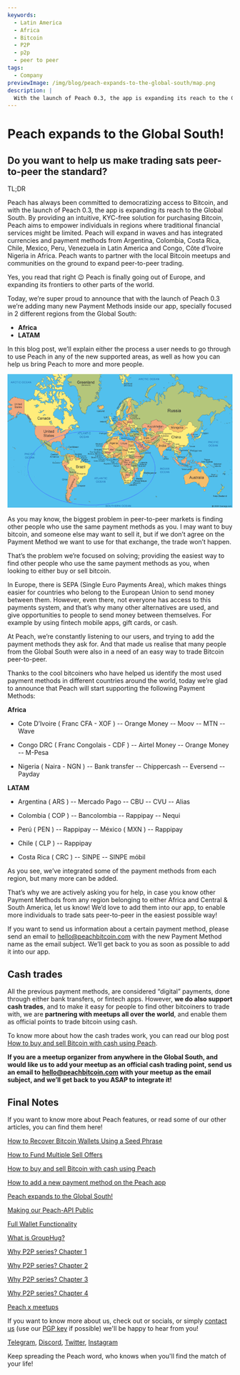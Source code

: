 ```yaml
---
keywords:
  - Latin America
  - Africa
  - Bitcoin
  - P2P
  - p2p
  - peer to peer
tags:
  - Company
previewImage: /img/blog/peach-expands-to-the-global-south/map.png
description: |
  With the launch of Peach 0.3, the app is expanding its reach to the Global South
---
```


# Peach expands to the Global South!

## Do you want to help us make trading sats peer-to-peer the standard?

TL;DR

Peach has always been committed to democratizing access to Bitcoin, and with the launch of Peach 0.3, the app is expanding its reach to the Global South. By providing an intuitive, KYC-free solution for purchasing Bitcoin, Peach aims to empower individuals in regions where traditional financial services might be limited. Peach will expand in waves and has integrated currencies and payment methods from Argentina, Colombia, Costa Rica, Chile, Mexico, Peru, Venezuela in Latin America and Congo, Côte d’Ivoire Nigeria in Africa. Peach wants to partner with the local Bitcoin meetups and communities on the ground to expand peer-to-peer trading.

Yes, you read that right 😉 Peach is finally going out of Europe, and expanding its frontiers to other parts of the world.

Today, we’re super proud to announce that with the launch of Peach 0.3 we’re adding many new Payment Methods inside our app, specially focused in 2 different regions from the Global South:

- **Africa**
- **LATAM**

In this blog post, we’ll explain either the process a user needs to go through to use Peach in any of the new supported areas, as well as how you can help us bring Peach to more and more people.

![](/img/blog/peach-expands-to-the-global-south/map.png)

As you may know, the biggest problem in peer-to-peer markets is finding other people who use the same payment methods as you. I may want to buy bitcoin, and someone else may want to sell it, but if we don’t agree on the Payment Method we want to use for that exchange, the trade won’t happen.

That’s the problem we’re focused on solving; providing the easiest way to find other people who use the same payment methods as you, when looking to either buy or sell bitcoin.

In Europe, there is SEPA (Single Euro Payments Area), which makes things easier for countries who belong to the European Union to send money between them. However, even there, not everyone has access to this payments system, and that’s why many other alternatives are used, and give opportunities to people to send money between themselves. For example by using fintech mobile apps, gift cards, or cash.

At Peach, we’re constantly listening to our users, and trying to add the payment methods they ask for. And that made us realise that many people from the Global South were also in a need of an easy way to trade Bitcoin peer-to-peer.

Thanks to the cool bitcoiners who have helped us identify the most used payment methods in different countries around the world, today we’re glad to announce that Peach will start supporting the following Payment Methods:

**Africa**

- Cote D’Ivoire ( Franc CFA - XOF )
  -- Orange Money
  -- Moov
  -- MTN
  -- Wave

- Congo DRC ( Franc Congolais - CDF )
  -- Airtel Money
  -- Orange Money
  -- M-Pesa

- Nigeria ( Naira - NGN )
  -- Bank transfer
  -- Chippercash
  -- Eversend
  -- Payday

**LATAM**

- Argentina ( ARS )
  -- Mercado Pago
  -- CBU
  -- CVU
  -- Alias

- Colombia ( COP )
  -- Bancolombia
  -- Rappipay
  -- Nequi

- Perú ( PEN )
  -- Rappipay
  -- México ( MXN )
  -- Rappipay

- Chile ( CLP )
  -- Rappipay

- Costa Rica ( CRC )
  -- SINPE
  -- SINPE móbil

As you see, we’ve integrated some of the payment methods from each region, but many more can be added.

That’s why we are actively asking you for help, in case you know other Payment Methods from any region belonging to either Africa and Central & South America, let us know! We’d love to add them into our app, to enable more individuals to trade sats peer-to-peer in the easiest possible way!

If you want to send us information about a certain payment method, please send an email to [hello@peachbitcoin.com](mailto:hello@peachbitcoin.com) with the new Payment Method name as the email subject. We’ll get back to you as soon as possible to add it into our app.

## Cash trades

All the previous payment methods, are considered “digital” payments, done through either bank transfers, or fintech apps. However, **we do also support cash trades**, and to make it easy for people to find other bitcoiners to trade with, we are **partnering with meetups all over the world**, and enable them as official points to trade bitcoin using cash.

To know more about how the cash trades work, you can read our blog post [How to buy and sell Bitcoin with cash using Peach](https://peachbitcoin.com/blog/how-to-buy-and-sell-bitcoin-with-cash-using-peach/).

**If you are a meetup organizer from anywhere in the Global South, and would like us to add your meetup as an official cash trading point, send us an email to [hello@peachbitcoin.com](mailto:hello@peachbitcoin.com) with your meetup as the email subject, and we’ll get back to you ASAP to integrate it!**

## Final Notes

If you want to know more about Peach features, or read some of our other articles, you can find them here!

[How to Recover Bitcoin Wallets Using a Seed Phrase](https://peachbitcoin.com/blog/how-to-restore-peach-wallet/)

[How to Fund Multiple Sell Offers](https://peachbitcoin.com/blog/funding-multiple-sell-offers/)

[How to buy and sell Bitcoin with cash using Peach](https://peachbitcoin.com/blog/how-to-buy-and-sell-bitcoin-with-cash-using-peach/)

[How to add a new payment method on the Peach app](https://peachbitcoin.com/blog/how-to-add-a-payment-method/)

[Peach expands to the Global South!](https://peachbitcoin.com/blog/peach-expands-to-the-global-south/)

[Making our Peach-API Public](https://peachbitcoin.com/blog/making-our-peach-api-public/)

[Full Wallet Functionality](https://peachbitcoin.com/blog/full-wallet-functionality/)

[What is GroupHug?](https://peachbitcoin.com/blog/group-hug/)

[Why P2P series? Chapter 1](https://peachbitcoin.com/blog/why-p2p-chapter-1/)

[Why P2P series? Chapter 2](https://peachbitcoin.com/blog/why-p2p-chapter-2/)

[Why P2P series? Chapter 3](https://peachbitcoin.com/blog/why-p2p-chapter-3-circular-economies/)

[Why P2P series? Chapter 4](https://peachbitcoin.com/blog/why-p2p-chapter-4-chains-of-trust/)

[Peach x meetups](https://peachbitcoin.com/blog/peach-for-meetups/)

If you want to know more about us, check out or socials, or simply [contact us](mailto:hello@peachbitcoin.com) (use our [PGP key](https://keys.openpgp.org/vks/v1/by-fingerprint/48339A19645E2E53488E0E5479E1B270FACD1BD2) if possible) we'll be happy to hear from you!

[Telegram](https://t.me/peachtopeach), [Discord](https://discord.gg/ypeHz3SW54), [Twitter](https://twitter.com/peachbitcoin), [Instagram](https://instagram.com/peachbitcoin)

Keep spreading the Peach word, who knows when you'll find the match of your life!
